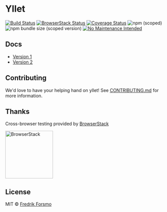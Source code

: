 # Yllet

[![Build Status](https://cloud.drone.io/api/badges/ylletjs/yllet/status.svg)](https://cloud.drone.io/ylletjs/yllet)
[![BrowserStack Status](https://automate.browserstack.com/badge.svg?badge_key=c0FubXdTTXlWdnU0THh1b1JzL1JHZ3ZXdlpWWjBzUXlFTWtMblM4K0ZsTT0tLXQ1aHZvQmpaVEJaUlRPcFhnNmlEMUE9PQ==--c7f43382dedd7475fbd8219852c41bd9b509c811)](https://automate.browserstack.com/public-build/c0FubXdTTXlWdnU0THh1b1JzL1JHZ3ZXdlpWWjBzUXlFTWtMblM4K0ZsTT0tLXQ1aHZvQmpaVEJaUlRPcFhnNmlEMUE9PQ==--c7f43382dedd7475fbd8219852c41bd9b509c811)
[![Coverage Status](https://img.shields.io/codecov/c/github/ylletjs/yllet/master.svg)](https://codecov.io/gh/ylletjs/yllet/branch/master)
![npm (scoped)](https://img.shields.io/npm/v/@yllet/client)
![npm bundle size (scoped version)](https://img.shields.io/bundlephobia/minzip/@yllet/client)
[![No Maintenance Intended](http://unmaintained.tech/badge.svg)](http://unmaintained.tech/)

## Docs

- [Version 1](docs/v1)
- [Version 2](docs/v2)

## Contributing

We'd love to have your helping hand on yllet! See [CONTRIBUTING.md](https://github.com/ylletjs/yllet/blob/master/CONTRIBUTING.md) for more information.

## Thanks

Cross-browser testing provided by [BrowserStack](https://browserstack.com/)

<a href="http://browserstack.com"><img width="150" src="https://user-images.githubusercontent.com/14610/69789853-a4d4ef00-11c1-11ea-96a3-98f9e8c550bc.png" alt="BrowserStack"></a>

## License

MIT © [Fredrik Forsmo](https://github.com/frozzare)
